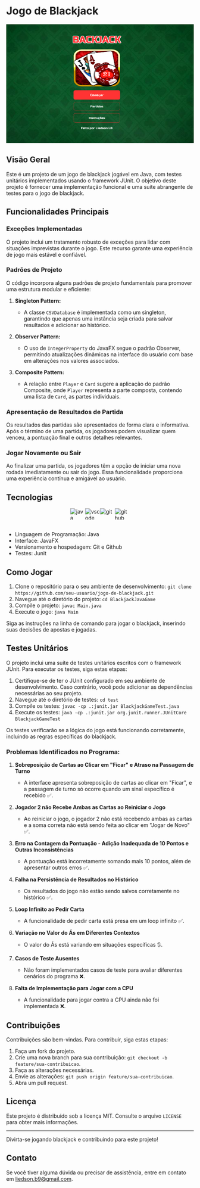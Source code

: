 # Jogo de Blackjack

![Imagem de capa do projeto](/img/blackjack.png)

## Visão Geral

Este é um projeto de um jogo de blackjack jogável em Java, com testes unitários implementados usando o framework JUnit. O objetivo deste projeto é fornecer uma implementação funcional e uma suíte abrangente de testes para o jogo de blackjack.

## Funcionalidades Principais

### Exceções Implementadas

O projeto inclui um tratamento robusto de exceções para lidar com situações imprevistas durante o jogo. Este recurso garante uma experiência de jogo mais estável e confiável.

### Padrões de Projeto

O código incorpora alguns padrões de projeto fundamentais para promover uma estrutura modular e eficiente:

1. **Singleton Pattern:**
   - A classe `CSVDatabase` é implementada como um singleton, garantindo que apenas uma instância seja criada para salvar resultados e adicionar ao histórico.

2. **Observer Pattern:**
   - O uso de `IntegerProperty` do JavaFX segue o padrão Observer, permitindo atualizações dinâmicas na interface do usuário com base em alterações nos valores associados.

3. **Composite Pattern:**
   - A relação entre `Player` e `Card` sugere a aplicação do padrão Composite, onde `Player` representa a parte composta, contendo uma lista de `Card`, as partes individuais.

### Apresentação de Resultados de Partida

Os resultados das partidas são apresentados de forma clara e informativa. Após o término de uma partida, os jogadores podem visualizar quem venceu, a pontuação final e outros detalhes relevantes.

### Jogar Novamente ou Sair

Ao finalizar uma partida, os jogadores têm a opção de iniciar uma nova rodada imediatamente ou sair do jogo. Essa funcionalidade proporciona uma experiência contínua e amigável ao usuário.

## Tecnologias

<div style="display: flex; justify-content: center;">
<img src="https://cdn.jsdelivr.net/gh/devicons/devicon/icons/java/java-original.svg" alt="java" height="30" width="40">
<img src="https://cdn.jsdelivr.net/gh/devicons/devicon/icons/vscode/vscode-original.svg" alt="vscode" height="30" width="40">
<img src="https://cdn.jsdelivr.net/gh/devicons/devicon/icons/git/git-original.svg" alt="git" height="30" width="40">
<img src="https://cdn.jsdelivr.net/gh/devicons/devicon/icons/github/github-original.svg" alt="github" height="30" width="40">
</div>
<br/>

- Linguagem de Programação: Java
- Interface: JavaFX
- Versionamento e hospedagem: Git e Github
- Testes: Junit

## Como Jogar

1. Clone o repositório para o seu ambiente de desenvolvimento: `git clone https://github.com/seu-usuario/jogo-de-blackjack.git`
2. Navegue até o diretório do projeto: `cd BlackjackJavaGame`
3. Compile o projeto: `javac Main.java`
4. Execute o jogo: `java Main`

Siga as instruções na linha de comando para jogar o blackjack, inserindo suas decisões de apostas e jogadas.

## Testes Unitários

O projeto inclui uma suíte de testes unitários escritos com o framework JUnit. Para executar os testes, siga estas etapas:

1. Certifique-se de ter o JUnit configurado em seu ambiente de desenvolvimento. Caso contrário, você pode adicionar as dependências necessárias ao seu projeto.
2. Navegue até o diretório de testes: `cd test`
3. Compile os testes: `javac -cp .:junit.jar BlackjackGameTest.java`
4. Execute os testes: `java -cp .:junit.jar org.junit.runner.JUnitCore BlackjackGameTest`

Os testes verificarão se a lógica do jogo está funcionando corretamente, incluindo as regras específicas do blackjack.

### Problemas Identificados no Programa:

1. **Sobreposição de Cartas ao Clicar em "Ficar" e Atraso na Passagem de Turno**
   - A interface apresenta sobreposição de cartas ao clicar em "Ficar", e a passagem de turno só ocorre quando um sinal específico é recebido ✅.

2. **Jogador 2 não Recebe Ambas as Cartas ao Reiniciar o Jogo**
   - Ao reiniciar o jogo, o jogador 2 não está recebendo ambas as cartas e a soma correta não está sendo feita ao clicar em "Jogar de Novo" ✅.

3. **Erro na Contagem da Pontuação - Adição Inadequada de 10 Pontos e Outras Inconsistências**
   - A pontuação está incorretamente somando mais 10 pontos, além de apresentar outros erros ✅.

4. **Falha na Persistência de Resultados no Histórico**
   - Os resultados do jogo não estão sendo salvos corretamente no histórico ✅.

5. **Loop Infinito ao Pedir Carta**
   - A funcionalidade de pedir carta está presa em um loop infinito ✅.

6. **Variação no Valor do Ás em Diferentes Contextos**
   - O valor do Ás está variando em situações específicas 🔃.

7. **Casos de Teste Ausentes**
   - Não foram implementados casos de teste para avaliar diferentes cenários do programa ❌.

8. **Falta de Implementação para Jogar com a CPU**
   - A funcionalidade para jogar contra a CPU ainda não foi implementada ❌.

## Contribuições

Contribuições são bem-vindas. Para contribuir, siga estas etapas:

1. Faça um fork do projeto.
2. Crie uma nova branch para sua contribuição: `git checkout -b feature/sua-contribuicao`.
3. Faça as alterações necessárias.
4. Envie as alterações: `git push origin feature/sua-contribuicao`.
5. Abra um pull request.

## Licença

Este projeto é distribuído sob a licença MIT. Consulte o arquivo `LICENSE` para obter mais informações.

---

Divirta-se jogando blackjack e contribuindo para este projeto!

## Contato

Se você tiver alguma dúvida ou precisar de assistência, entre em contato em [liedson.b9@gmail.com](mailto:liedson.b9@gmail.com).
